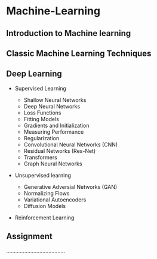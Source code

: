 # Machine-Learning

## Introduction to Machine learning

## Classic Machine Learning Techniques

## Deep Learning
* Supervised Learning
    -  Shallow Neural Networks
    -  Deep Neural Networks
    -  Loss Functions
    -  Fitting Models
    -  Gradients and Initialization
    -  Measuring Performance
    -  Regularization
    -  Convolutional Neural Networks (CNN)
    -  Residual Networks (Res-Net)
    -  Transformers
    -  Graph Neural Networks

* Unsupervised learning
    -  Generative Adversial Networks (GAN)
    -  Normalizing Flows
    -  Variational Autoencoders
    -  Diffusion Models

* Reinforcement Learning

## Assignment
.......................................
